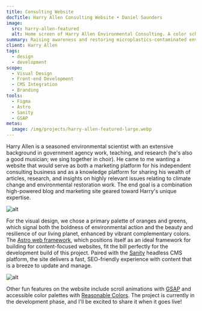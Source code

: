 ```yaml
---
title: Consulting Website
docTitle: Harry Allen Consulting Website • Daniel Saunders
image:
  src: harry-allen-featured
  alt: Home screen of Harry Allen Environmental Consulting. A color scheme of greens of oranges, and a main heading that says "Restoring and reclaiming our world."
summary: Raising awareness and restoring microplastics-contaminated environments.
client: Harry Allen
tags:
  - design
  - development
scope:
  - Visual Design
  - Front-end Development
  - CMS Integration
  - Branding
tools:
  - Figma
  - Astro
  - Sanity
  - GSAP
metas:
  image: /img/projects/harry-allen-featured-large.webp
---
```


Harry Allen is a seasoned environmental scientist with an extensive background in government agency work, teaching, and research (he's also a good musician; we sing together in choir). He came to me wanting a website that would serve as both a marketing platform for his independent consulting business and as a knowledge platform for sharing his wealth of articles, research, and insights on highly relevant issues relating to climate change and environmental restoration work. The end goal is a combination high-powered blog and marketing site geared toward Harry's unique expertise.

![alt](/img/projects/harry-allen-services-regular.webp)

For the visual design, we chose a primary palette of oranges and greens, which signal both the boldness of environmental action and the beauty and resilience of our living planet, enhanced by vibrant complementary colors. The [Astro web framework](https://astro.build/), which positions itself as an ideal framework for building for content-focused websites, fit the bill perfectly for the development build of this project. Paired with the [Sanity](https://www.sanity.io/) headless CMS platform, the site delivers a fast, SEO-friendly experience with content that is a breeze to update and manage.

![alt](/img/projects/harry-allen-resources-regular.webp)

Other fun features on the website include scroll animations with [GSAP](https://gsap.com/) and accessible color palettes with [Reasonable Colors](https://reasonable.work/colors/). The project is currently in the development phase, and I'll be excited to share it when it goes live!
